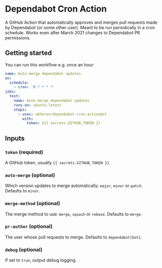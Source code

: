 # Dependabot Cron Action

A GitHub Action that automatically approves and merges pull requests made by
Dependabot (or some other user). Meant to be run periodically in a cron
schedule. Works even after March 2021 changes to Dependabot PR permissions.

## Getting started

You can run this workflow e.g. once an hour:

```yaml
name: Auto-merge dependabot updates
on:
  schedule:
    - cron: '0 * * * *'
jobs:
  test:
    name: Auto-merge dependabot updates
    runs-on: ubuntu-latest
    steps:
      - uses: akheron/dependabot-cron-action@v1
        with:
          token: ${{ secrets.GITHUB_TOKEN }}
```

## Inputs

### `token` (required)

A GitHub token, usually `{{ secrets.GITHUB_TOKEN }}`.

### `auto-merge` (optional)

Which version updates to merge automatically: `major`, `minor` or `patch`.
Defaults to `minor`.

### `merge-method` (optional)

The merge method to use: `merge`, `squash` or `rebase`. Defaults to `merge`.

### `pr-author` (optional)

The user whose pull requests to merge. Defaults to `dependabot[bot]`.

### `debug` (optional)

If set to `true`, output debug logging.
